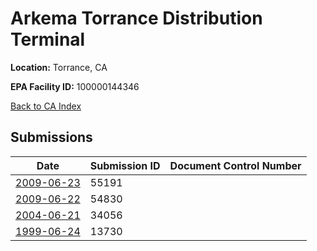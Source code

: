 # Arkema Torrance Distribution Terminal

**Location:** Torrance, CA

**EPA Facility ID:** 100000144346

[Back to CA Index](../../index.md)

## Submissions

| Date | Submission ID | Document Control Number |
|------|--------------|-------------------------|
| [2009-06-23](submissions/55191.md) | 55191 |  |
| [2009-06-22](submissions/54830.md) | 54830 |  |
| [2004-06-21](submissions/34056.md) | 34056 |  |
| [1999-06-24](submissions/13730.md) | 13730 |  |

